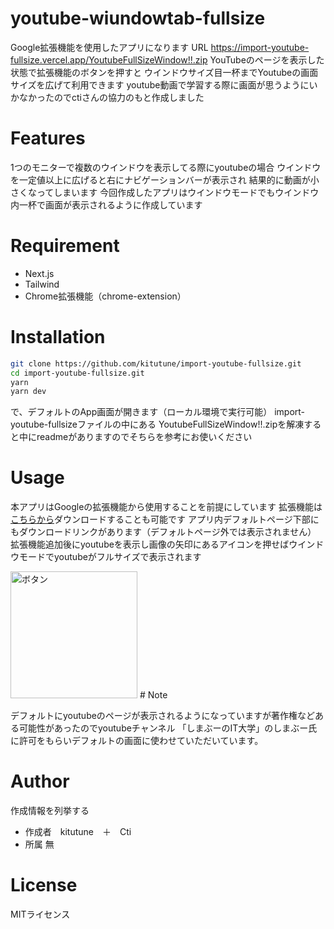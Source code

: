 # youtube-wiundowtab-fullsize

Google拡張機能を使用したアプリになります
URL https://import-youtube-fullsize.vercel.app/YoutubeFullSizeWindow!!.zip
YouTubeのページを表示した状態で拡張機能のボタンを押すと
ウインドウサイズ目一杯までYoutubeの画面サイズを広げて利用できます
youtube動画で学習する際に画面が思うようにいかなかったのでctiさんの協力のもと作成しました


# Features
 
1つのモニターで複数のウインドウを表示してる際にyoutubeの場合
ウインドウを一定値以上に広げると右にナビゲーションバーが表示され
結果的に動画が小さくなってしまいます
今回作成したアプリはウインドウモードでもウインドウ内一杯で画面が表示されるように作成しています
 
# Requirement
 
*  Next.js
*  Tailwind
*  Chrome拡張機能（chrome-extension）
 
# Installation
 ~~~zsh
 git clone https://github.com/kitutune/import-youtube-fullsize.git
 cd import-youtube-fullsize.git
 yarn
 yarn dev
 ~~~
で、デフォルトのApp画面が開きます（ローカル環境で実行可能）
import-youtube-fullsizeファイルの中にある
YoutubeFullSizeWindow!!.zipを解凍すると中にreadmeがありますのでそちらを参考にお使いください
 
# Usage
本アプリはGoogleの拡張機能から使用することを前提にしています
拡張機能は[こちらから](https://import-youtube-fullsize.vercel.app/YoutubeFullSizeWindow!!.zip)ダウンロードすることも可能です
アプリ内デフォルトページ下部にもダウンロードリンクがあります（デフォルトページ外では表示されません）
拡張機能追加後にyoutubeを表示し画像の矢印にあるアイコンを押せばウインドウモードでyoutubeがフルサイズで表示されます


 <img width="203" alt="ボタン" src="https://user-images.githubusercontent.com/79749395/132093941-f55881ff-6771-4fdc-99e8-587cd1db4e41.png">
# Note
 
デフォルトにyoutubeのページが表示されるようになっていますが著作権などある可能性があったのでyoutubeチャンネル
「しまぶーのIT大学」のしまぶー氏に許可をもらいデフォルトの画面に使わせていただいています。
 
# Author
 
作成情報を列挙する
 
* 作成者　kitutune　＋　Cti
* 所属 無

 
# License
MITライセンス


